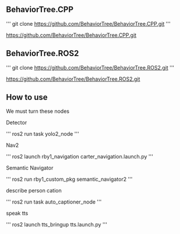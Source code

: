## BehaviorTree.CPP

'''
  git clone https://github.com/BehaviorTree/BehaviorTree.CPP.git
'''

https://github.com/BehaviorTree/BehaviorTree.CPP.git

## BehaviorTree.ROS2
'''
  git clone https://github.com/BehaviorTree/BehaviorTree.ROS2.git
'''

https://github.com/BehaviorTree/BehaviorTree.ROS2.git

## How to use

We must turn these nodes

Detector

'''
  ros2 run task yolo2_node
'''

Nav2

'''
  ros2 launch rby1_navigation carter_navigation.launch.py
'''

Semantic Navigator

'''
  ros2 run rby1_custom_pkg semantic_navigator2
'''

describe person cation

'''
  ros2 run task auto_captioner_node
'''

speak tts

'''
  ros2 launch tts_bringup tts.launch.py
'''

